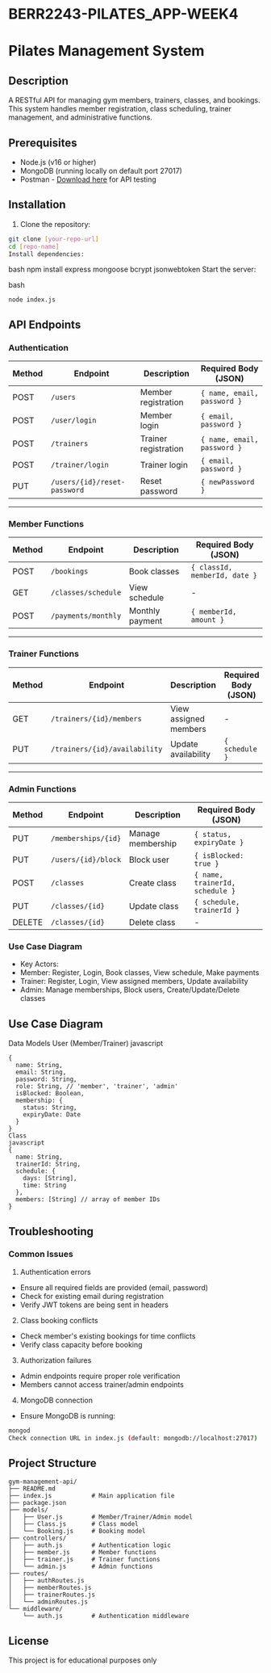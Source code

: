 # BERR2243-PILATES_APP-WEEK4
# Pilates Management System

## Description
A RESTful API for managing gym members, trainers, classes, and bookings. This system handles member registration, class scheduling, trainer management, and administrative functions.

## Prerequisites

- Node.js (v16 or higher)
- MongoDB (running locally on default port 27017)
- Postman - [Download here](https://www.postman.com/downloads/) for API testing

## Installation

1. Clone the repository:
```bash
git clone [your-repo-url]
cd [repo-name]
Install dependencies:
```
bash
npm install express mongoose bcrypt jsonwebtoken
Start the server:

bash
```
node index.js
```

## API Endpoints

### Authentication

| Method    | Endpoint                   | Description            | Required Body (JSON)           |
|-----------|----------------------------|------------------------|--------------------------------|
| POST      | `/users`                   | Member registration    | `{ name, email, password }`   |
| POST      | `/user/login`              | Member login           | `{ email, password }`         |
| POST      | `/trainers`                | Trainer registration   | `{ name, email, password }`   |
| POST      | `/trainer/login`           | Trainer login          | `{ email, password }`         |
| PUT       | `/users/{id}/reset-password` | Reset password       | `{ newPassword }`             |

---

### Member Functions

| Method    | Endpoint               | Description         | Required Body (JSON)           |
|-----------|------------------------|---------------------|--------------------------------|
| POST      | `/bookings`            | Book classes        | `{ classId, memberId, date }`  |
| GET       | `/classes/schedule`    | View schedule       | -                              |
| POST      | `/payments/monthly`    | Monthly payment     | `{ memberId, amount }`         |

---

### Trainer Functions

| Method    | Endpoint                         | Description                | Required Body (JSON)           |
|-----------|----------------------------------|----------------------------|--------------------------------|
| GET       | `/trainers/{id}/members`         | View assigned members      | -                              |
| PUT       | `/trainers/{id}/availability`    | Update availability        | `{ schedule }`                 |

---

### Admin Functions

| Method    | Endpoint                 | Description          | Required Body (JSON)           |
|-----------|--------------------------|----------------------|--------------------------------|
| PUT       | `/memberships/{id}`      | Manage membership    | `{ status, expiryDate }`       |
| PUT       | `/users/{id}/block`      | Block user           | `{ isBlocked: true }`          |
| POST      | `/classes`               | Create class         | `{ name, trainerId, schedule }`|
| PUT       | `/classes/{id}`          | Update class         | `{ schedule, trainerId }`      |
| DELETE    | `/classes/{id}`          | Delete class         | -                              |

### Use Case Diagram
- Key Actors:
- Member: Register, Login, Book classes, View schedule, Make payments
- Trainer: Register, Login, View assigned members, Update availability
- Admin: Manage memberships, Block users, Create/Update/Delete classes

## Use Case Diagram

Data Models
User (Member/Trainer)
javascript
```
{
  name: String,
  email: String,
  password: String,
  role: String, // 'member', 'trainer', 'admin'
  isBlocked: Boolean,
  membership: {
    status: String,
    expiryDate: Date
  }
}
Class
javascript
{
  name: String,
  trainerId: String,
  schedule: {
    days: [String],
    time: String
  },
  members: [String] // array of member IDs
}
```

## Troubleshooting

### Common Issues
1. Authentication errors
- Ensure all required fields are provided (email, password)
- Check for existing email during registration
- Verify JWT tokens are being sent in headers

2. Class booking conflicts
- Check member's existing bookings for time conflicts
- Verify class capacity before booking

3. Authorization failures
- Admin endpoints require proper role verification
- Members cannot access trainer/admin endpoints

4. MongoDB connection
- Ensure MongoDB is running:
```bash
mongod
Check connection URL in index.js (default: mongodb://localhost:27017)
```

## Project Structure
```
gym-management-api/
├── README.md
├── index.js           # Main application file
├── package.json
├── models/
│   ├── User.js        # Member/Trainer/Admin model
│   ├── Class.js       # Class model
│   └── Booking.js     # Booking model
├── controllers/
│   ├── auth.js        # Authentication logic
│   ├── member.js      # Member functions
│   ├── trainer.js     # Trainer functions
│   └── admin.js       # Admin functions
├── routes/
│   ├── authRoutes.js
│   ├── memberRoutes.js
│   ├── trainerRoutes.js
│   └── adminRoutes.js
└── middleware/
    └── auth.js        # Authentication middleware

```
 ## License
This project is for educational purposes only



